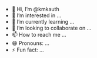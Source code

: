 - 👋 Hi, I’m @kmkauth
- 👀 I’m interested in ...
- 🌱 I’m currently learning ...
- 💞️ I’m looking to collaborate on ...
- 📫 How to reach me ...
- 😄 Pronouns: ...
- ⚡ Fun fact: ...

<!---
kmkauth/kmkauth is a ✨ special ✨ repository because its `README.md` (this file) appears on your GitHub profile.
You can click the Preview link to take a look at your changes.
--->
